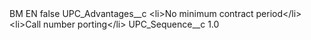<?xml version="1.0" encoding="UTF-8"?>
<CustomMetadata xmlns="http://soap.sforce.com/2006/04/metadata" xmlns:xsi="http://www.w3.org/2001/XMLSchema-instance" xmlns:xsd="http://www.w3.org/2001/XMLSchema">
    <label>BM EN</label>
    <protected>false</protected>
    <values>
        <field>UPC_Advantages__c</field>
        <value xsi:type="xsd:string">&lt;li&gt;No minimum contract period&lt;/li&gt;&lt;li&gt;Call number porting&lt;/li&gt;</value>
    </values>
    <values>
        <field>UPC_Sequence__c</field>
        <value xsi:type="xsd:double">1.0</value>
    </values>
</CustomMetadata>
